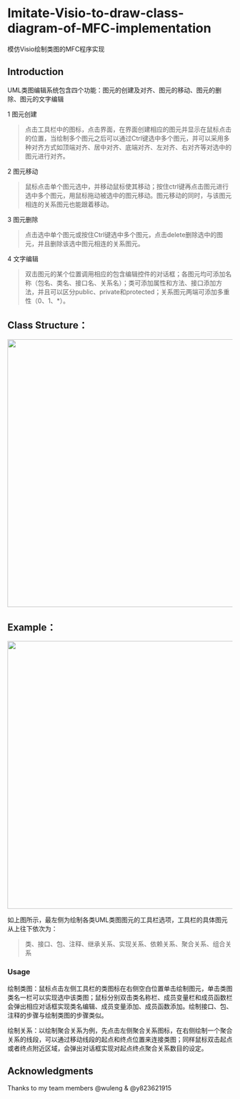 # Imitate-Visio-to-draw-class-diagram-of-MFC-implementation
模仿Visio绘制类图的MFC程序实现

## Introduction
UML类图编辑系统包含四个功能：图元的创建及对齐、图元的移动、图元的删除、图元的文字编辑

1 图元创建
> 点击工具栏中的图标，点击界面，在界面创建相应的图元并显示在鼠标点击的位置，当绘制多个图元之后可以通过Ctrl键选中多个图元，并可以采用多种对齐方式如顶端对齐、居中对齐、底端对齐、左对齐、右对齐等对选中的图元进行对齐。

2 图元移动
> 鼠标点击单个图元选中，并移动鼠标使其移动；按住ctrl键再点击图元进行选中多个图元，用鼠标拖动被选中的图元移动。图元移动的同时，与该图元相连的关系图元也能跟着移动。

3 图元删除
> 点击选中单个图元或按住Ctrl键选中多个图元，点击delete删除选中的图元，并且删除该选中图元相连的关系图元。

4 文字编辑
> 双击图元的某个位置调用相应的包含编辑控件的对话框；各图元均可添加名称（包名、类名、接口名、关系名）；类可添加属性和方法、接口添加方法，并且可以区分public、private和protected；关系图元两端可添加多重性（0、1、*）。


## Class Structure：

<div align="center">

<img align="center" width="600" src="https://github.com/xyj77/Imitate-Visio-to-draw-class-diagram-of-MFC-implementation/raw/master/figures/class.png">

</div>

## Example：

<div align="center">

<img align="center" width="600" src="https://github.com/xyj77/Imitate-Visio-to-draw-class-diagram-of-MFC-implementation/raw/master/figures/visio.png">

</div>

如上图所示，最左侧为绘制各类UML类图图元的工具栏选项，工具栏的具体图元从上往下依次为：
> 类、接口、包、注释、继承关系、实现关系、依赖关系、聚合关系、组合关系

### Usage
绘制类图：鼠标点击左侧工具栏的类图标在右侧空白位置单击绘制图元，单击类图类名一栏可以实现选中该类图；鼠标分别双击类名称栏、成员变量栏和成员函数栏会弹出相应对话框实现类名编辑、成员变量添加、成员函数添加。绘制接口、包、注释的步骤与绘制类图的步骤类似。

绘制关系：以绘制聚合关系为例，先点击左侧聚合关系图标，在右侧绘制一个聚合关系的线段，可以通过移动线段的起点和终点位置来连接类图；同样鼠标双击起点或者终点附近区域，会弹出对话框实现对起点终点聚合关系数目的设定。

## Acknowledgments
Thanks to my team members @wuleng & @y823621915
